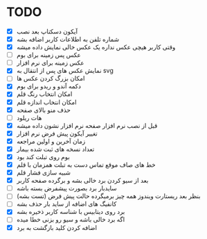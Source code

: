 # TODO

- [x] آیکون دسکتاپ بعد نصب
- [x] شماره تلفن به اطلاعات کاربر اضافه بشه
- [x] وقتی کاربر هیچی عکس نداره یک عکس خالی نمایش داده میشه
- [ ] عکس پس زمینه برای بوم
- [ ] عکس زمینه برای نرم افزار
- [x] نمایش عکس های پس از انتقال به svg
- [ ] امکان بزرگ کردن عکس ها
- [x] دکمه آندو و ریدو برای بوم
- [x] امکان انتخاب رنگ قلم
- [x] امکان انتخاب اندازه قلم
- [x] حذف منو بالای صفحه
- [ ] هات ریلود
- [x] قبل از نصب نرم افزار صفحه نرم افزار نشون داده میشه
- [x] تغییر آیکون پیش فرض نرم افزار
- [x] زمان آخرین و اولین مراجعه
- [x] تعداد نسخه های ثبت شده بیمار
- [x] بوم روی تبلت کند بود
- [x] خط های صاف موقع تماس دست به تبلت همزمان با قلم
- [x] شبیه سازی فشار قلم
- [x] بعد از سیو کردن برد خالی بشه و برگرده صفحه کاربر
- [ ] سایدبار برد بصورت پیشفرض بسته باشه
- [ ] بنظر بعد ریستارت ویندوز همه چیز برمیگرده حالت پیش فرض (تست بشه)
- [ ] کانفیگ های اضافه از ساید بار حذف بشه
- [x] برد روی دیتابیس با شناسه کاربر ذخیره بشه
- [ ] اگه برد خالی باشه و سیو رو بزنی خطا میده
- [x] اضافه کردن کلید بازگشت به برد
